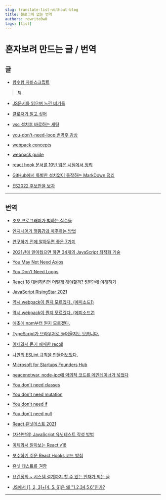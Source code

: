 ```yaml
---
slug: translate-list-without-blog
title: 블로그에 없는 번역
authors: rewrite0w0
tags: [list]
---
```



# 혼자보려 만드는 글 / 번역

## 글

- [함수형 자바스크립트](https://github.com/rewrite0w0/FP)

> [책](http://www.kyobobook.co.kr/product/detailViewKor.laf?ejkGb=KOR&mallGb=KOR&barcode=9791162240427&orderClick=LAG&Kc=)

- [JS문서를 읽으며 느낀 비기들](./article-list/JS문서를읽으며느낀비기들.md)

- [클로저가 알고 싶어](./article-list/클로저가알고싶어.md)

- [vsc 설치후 바로하는 세팅](./article-list/vscSetting.md)

- [you-don't-need-loop 번역후 감상](./article-list/you-dont'need-loop%EA%B0%90%EC%83%81.md)

- [webpack concepts](./article-list/webpack-concepts.md)

- [webpack guide](./article-list/webpack-guide.md)

- [react hook 문서를 10번 읽은 시점에서 정리](./article-list/reactHook을10번읽고서.md)

- [GitHub에서 특별한 설치없이 동작하는 MarkDown 정리](./article-list/md.md)

- [ES2022 후보판을 보자](./article-list/ES2022%ED%9B%84%EB%B3%B4%ED%8C%90%EC%9D%84%EB%B3%B4%EC%9E%90.md)

---

## 번역

- [초보 프로그래머가 범하는 실수들](./translate-list/the-mistakes-i-made-as-a-beginner-programmer.md)

- [엔지니어가 열등감과 마주하는 방법](./translate-list/engineer-no-rettoukan-tono-tsukiai-kata.md)

- [연구하기 전에 알아두면 좋은 7가지](./translate-list/kenkyuu-wo-hajimaru-mae-ni-sittte-oite-hoshii-nanatsu-no-koto.md)

- [2021년에 알아뒀으면 하면 34개의 JavaScript 최적화 기술](./translate-list/34-JavaScript-Optimization-Techniques-to-Know-in-2021.md)

- [You May Not Need Axios](https://github.com/rewrite0w0/You-May-Not-Need-Axios)

- [You Don't Need Loops](https://github.com/you-dont-need/You-Dont-Need-Loops/blob/master/readme_kr.md)

- [React 18 대비하려면 어떻게 해야할까? 5분만에 이해하기](./translate-list/react18-5min.md)

- [JavaScript RisingStar 2021](https://risingstars.js.org/2021/ko)

- [역시 webpack이 뭔지 모르겠다. (에피소드1)](./translate-list/yappari-webpack-ga-wakaranai-episode1.md)

- [역시 webpack이 뭔지 모르겠다. (에피소드2)](./translate-list/yappari-webpack-ga-wakaranai-episode2.md)

- [애초에 npm부터 뭔지 모르겠다.](./translate-list//somo-somo-npmkara-Wakaranai.md)

- [TypeScript가 브라우저로 들어올지도 모릅니다.](./translate-list/perhaps-TypeScript-in-Browser.md)

- [이제와서 묻기 애매한 recoil](./translate-list/imasararecoil.md)

- [나만의 ESLint 규칙을 만들어보았다.](./translate-list/myLint.md)

- [Microsoft for Startups Founders Hub](./translate-list/MS-for-Startups-Founders-Hub.md)

- [peacenotwar, node-ipc에 악의적 코드를 메인테이너가 넣었다](./translate-list/evilcodeinpeacenotwar%26node-ipc.md)

- [You don't need classes](./translate-list/you-dont-need-classes.md)

- [You don't need mutation](./translate-list/you-dont-need-mutation.md)

- [You don't need if](./translate-list//you-dont-need-if.md)

- [You don't need null](./translate-list/you-dont-need-null.md)

- [React 유닛테스트 2021](./translate-list/React-no-unit-test-2021.md)

- [(자신만의) JavaScript 유닛테스트 작성 방법](./translate-list/jibun-no-javascript-unit-test-kaki-kata.md)

- [이제와서 알아보는 React v18](./translate-list/imasara-react-v18.md)

- [보수하기 쉬운 React Hooks 코드 방침](./translate-list/safe-react-hooks-policy.md)

- [유닛 테스트를 권함](./translate-list/unit-test-no-susume.md)

- [요건정의 ~ 시스템 설계까지 할 수 있는 인재가 되는 글](./translate-list/youken-teigi-system-sekkei-ga-dekiru-jinzai-ni-nareru-kishi.md)

- [JS에서 [1, 2, 3]+[4, 5, 6]은 왜 "1,2,34,5,6"인가?](./translate-list/array-sum-array-is-weird.md)

<!-- https://qiita.com/shimajiri/items/20b4679148e5e383c9d6 -->

<!-- https://tech-blog.rakus.co.jp/entry/20220120/ddd -->

<!-- https://tech-blog.rakus.co.jp/entry/20220316/readable -->

<!-- https://zenn.dev/meijin/articles/bulletproof-react-is-best-architecture -->

<!-- - [Restful API 모범사례](./translate-list/Best-Practices-for-Designing-a-Pragmatic-RESTful-API.md) -->
<!-- https://zenn.dev/higa/articles/34439dc279c55dd2ab95 -->

<!-- https://toranoana-lab.hatenablog.com/entry/2022/03/28/120000 -->

<!-- https://zenn.dev/yoshiko/articles/99f8047555f700 -->

---

<!-- - [React v18.0](./translate-list/react-v18.0.md) -->
<!-- https://zenn.dev/uhyo/books/react-concurrent-handson -->
<!-- https://github.com/uhyo/zenn.dev/tree/master/books/react-concurrent-handson -->
<!-- https://zenn.dev/uhyo/books/react-concurrent-handson-2 -->
<!-- https://github.com/uhyo/zenn.dev/tree/master/books/react-concurrent-handson-2 -->
<!-- https://zenn.dev/haniwa_www/articles/8ebacbd8e24321 -->

<!-- - [인증 스크럼 마스터가 올바른 스크럼 이론을 정리했다](https://qiita.com/gold-kou/items/90ba982a14ca79d843c9) -->

<!-- https://qiita.com/470_aaa/items/75809448e446ee1c91b6 -->

<!-- https://qiita.com/RyosukeKamei/items/5f49b4545875fe49a356 -->

<!-- https://qiita.com/hirokidaichi/items/5a204a57a200569f755d -->

<!-- https://zenn.dev/ak/articles/61d25099295372 -->
<!-- https://zenn.dev/ak/articles/c28fa3a9ba7edb -->

<!-- https://qiita.com/baby-degu/items/6f516189445d98ddbb7d -->
